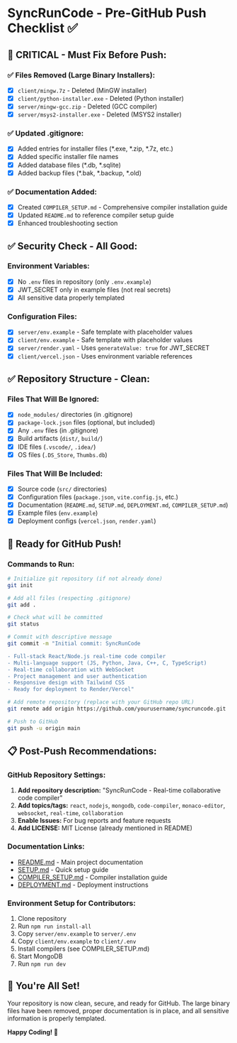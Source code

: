 # SyncRunCode - Pre-GitHub Push Checklist ✅

## 🚨 **CRITICAL - Must Fix Before Push:**

### ✅ **Files Removed (Large Binary Installers):**
- [x] `client/mingw.7z` - Deleted (MinGW installer)
- [x] `client/python-installer.exe` - Deleted (Python installer)  
- [x] `server/mingw-gcc.zip` - Deleted (GCC compiler)
- [x] `server/msys2-installer.exe` - Deleted (MSYS2 installer)

### ✅ **Updated .gitignore:**
- [x] Added entries for installer files (*.exe, *.zip, *.7z, etc.)
- [x] Added specific installer file names
- [x] Added database files (*.db, *.sqlite)
- [x] Added backup files (*.bak, *.backup, *.old)

### ✅ **Documentation Added:**
- [x] Created `COMPILER_SETUP.md` - Comprehensive compiler installation guide
- [x] Updated `README.md` to reference compiler setup guide
- [x] Enhanced troubleshooting section

## ✅ **Security Check - All Good:**

### **Environment Variables:**
- [x] No `.env` files in repository (only `.env.example`)
- [x] JWT_SECRET only in example files (not real secrets)
- [x] All sensitive data properly templated

### **Configuration Files:**
- [x] `server/env.example` - Safe template with placeholder values
- [x] `client/env.example` - Safe template with placeholder values
- [x] `server/render.yaml` - Uses `generateValue: true` for JWT_SECRET
- [x] `client/vercel.json` - Uses environment variable references

## ✅ **Repository Structure - Clean:**

### **Files That Will Be Ignored:**
- [x] `node_modules/` directories (in .gitignore)
- [x] `package-lock.json` files (optional, but included)
- [x] Any `.env` files (in .gitignore)
- [x] Build artifacts (`dist/`, `build/`)
- [x] IDE files (`.vscode/`, `.idea/`)
- [x] OS files (`.DS_Store`, `Thumbs.db`)

### **Files That Will Be Included:**
- [x] Source code (`src/` directories)
- [x] Configuration files (`package.json`, `vite.config.js`, etc.)
- [x] Documentation (`README.md`, `SETUP.md`, `DEPLOYMENT.md`, `COMPILER_SETUP.md`)
- [x] Example files (`env.example`)
- [x] Deployment configs (`vercel.json`, `render.yaml`)

## 🚀 **Ready for GitHub Push!**

### **Commands to Run:**

```bash
# Initialize git repository (if not already done)
git init

# Add all files (respecting .gitignore)
git add .

# Check what will be committed
git status

# Commit with descriptive message
git commit -m "Initial commit: SyncRunCode

- Full-stack React/Node.js real-time code compiler
- Multi-language support (JS, Python, Java, C++, C, TypeScript)
- Real-time collaboration with WebSocket
- Project management and user authentication
- Responsive design with Tailwind CSS
- Ready for deployment to Render/Vercel"

# Add remote repository (replace with your GitHub repo URL)
git remote add origin https://github.com/yourusername/syncruncode.git

# Push to GitHub
git push -u origin main
```

## 📋 **Post-Push Recommendations:**

### **GitHub Repository Settings:**
1. **Add repository description:** "SyncRunCode - Real-time collaborative code compiler"
2. **Add topics/tags:** `react`, `nodejs`, `mongodb`, `code-compiler`, `monaco-editor`, `websocket`, `real-time`, `collaboration`
3. **Enable Issues:** For bug reports and feature requests
4. **Add LICENSE:** MIT License (already mentioned in README)

### **Documentation Links:**
- [README.md](README.md) - Main project documentation
- [SETUP.md](SETUP.md) - Quick setup guide  
- [COMPILER_SETUP.md](COMPILER_SETUP.md) - Compiler installation guide
- [DEPLOYMENT.md](DEPLOYMENT.md) - Deployment instructions

### **Environment Setup for Contributors:**
1. Clone repository
2. Run `npm run install-all`
3. Copy `server/env.example` to `server/.env`
4. Copy `client/env.example` to `client/.env`
5. Install compilers (see COMPILER_SETUP.md)
6. Start MongoDB
7. Run `npm run dev`

## 🎉 **You're All Set!**

Your repository is now clean, secure, and ready for GitHub. The large binary files have been removed, proper documentation is in place, and all sensitive information is properly templated.

**Happy Coding! 🚀**
